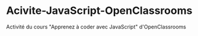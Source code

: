 # Acivite-JavaScript-OpenClassrooms
Activité du cours "Apprenez à coder avec JavaScript" d'OpenClassrooms
